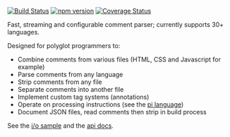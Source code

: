 [![Build Status](https://travis-ci.org/mkdoc/mkparse.svg?v=3)](https://travis-ci.org/mkdoc/mkparse)
[![npm version](http://img.shields.io/npm/v/mkparse.svg?v=3)](https://npmjs.org/package/mkparse)
[![Coverage Status](https://coveralls.io/repos/mkdoc/mkparse/badge.svg?branch=master&service=github&v=3)](https://coveralls.io/github/mkdoc/mkparse?branch=master)

Fast, streaming and configurable comment parser; currently supports 30+ languages.

Designed for polyglot programmers to:

* Combine comments from various files (HTML, CSS and Javascript for example)
* Parse comments from any language
* Strip comments from any file
* Separate comments into another file
* Implement custom tag systems (annotations)
* Operate on processing instructions (see the [pi language](/API.md#pi))
* Document JSON files, read comments then strip in build process

See the [i/o sample](/EXAMPLE.md) and the [api docs](/API.md).
